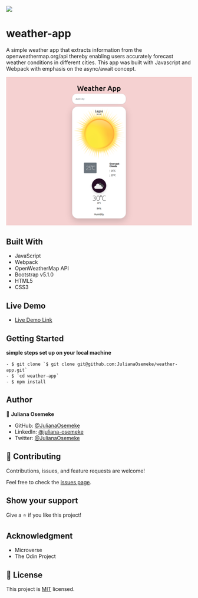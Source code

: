 ![](https://img.shields.io/badge/Microverse-blueviolet)

# weather-app
A simple weather app that extracts information from the openweathermap.org/api thereby enabling users accurately forecast weather conditions in different cities. This app was built with Javascript and Webpack with emphasis on the async/await concept.


![screenshot](dist/Assets/weather.png)

## Built With
- JavaScript
- Webpack
- OpenWeatherMap API
- Bootstrap v5.1.0
- HTML5
- CSS3

## Live Demo
- [Live Demo Link](https://rawcdn.githack.com/JulianaOsemeke/weather-app/693e17b33097b6d668b2f750dcf3caf21b11fe59/dist/index.html)

## Getting Started

**simple steps set up on your local machine**

```
- $ git clone `$ git clone git@github.com:JulianaOsemeke/weather-app.git`
- $ `cd weather-app`
- $ npm install

```

## Author

👤 **Juliana Osemeke**

- GitHub: [@JulianaOsemeke](https://github.com/JulianaOsemeke)
- LinkedIn: [@juliana-osemeke](https://www.linkedin.com/in/juliana-osemeke/)
- Twitter: [@JulianaOsemeke](https://twitter.com/JulianaOsemeke)

## 🤝 Contributing

Contributions, issues, and feature requests are welcome!

Feel free to check the [issues page](issues/).


## Show your support

Give a ⭐️ if you like this project!

## Acknowledgment

- Microverse
- The Odin Project

## 📝 License

This project is [MIT](./LICENSE) licensed.
